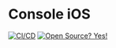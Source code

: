 # Console iOS




[![CI/CD](https://github.com/openremote/console-ios/workflows/CI/CD/badge.svg)](https://github.com/openremote/console-ios/actions?query=workflow%3ACI%2FCD+branch%3Amain)
[![Open Source? Yes!](https://badgen.net/badge/Open%20Source%20%3F/Yes%21/blue?icon=github)](https://github.com/Naereen/badges/)
